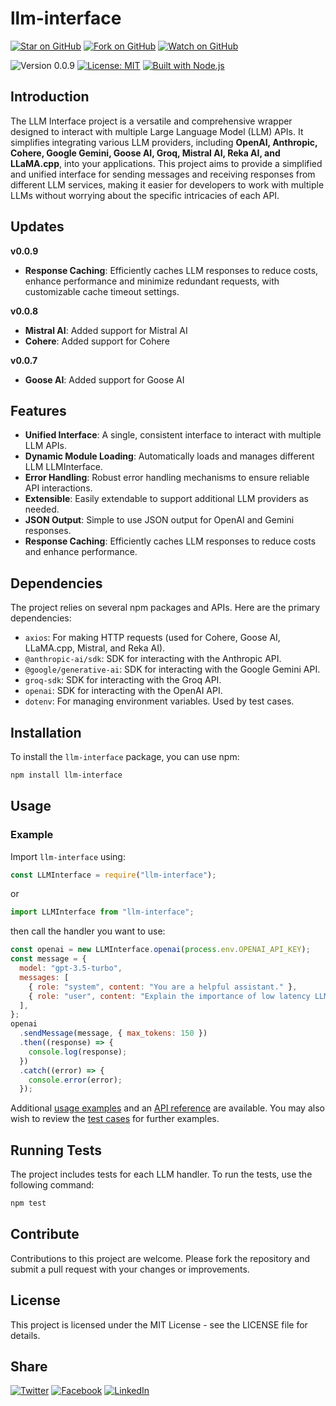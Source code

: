 # llm-interface

[![Star on GitHub](https://img.shields.io/github/stars/samestrin/llm-interface?style=social)](https://github.com/samestrin/llm-interface/stargazers) [![Fork on GitHub](https://img.shields.io/github/forks/samestrin/llm-interface?style=social)](https://github.com/samestrin/llm-interface/network/members) [![Watch on GitHub](https://img.shields.io/github/watchers/samestrin/llm-interface?style=social)](https://github.com/samestrin/llm-interface/watchers)

![Version 0.0.9](https://img.shields.io/badge/Version-0.0.9-blue) [![License: MIT](https://img.shields.io/badge/License-MIT-yellow.svg)](https://opensource.org/licenses/MIT) [![Built with Node.js](https://img.shields.io/badge/Built%20with-Node.js-green)](https://nodejs.org/)

## Introduction

The LLM Interface project is a versatile and comprehensive wrapper designed to interact with multiple Large Language Model (LLM) APIs. It simplifies integrating various LLM providers, including **OpenAI, Anthropic, Cohere, Google Gemini, Goose AI, Groq, Mistral AI, Reka AI, and LLaMA.cpp**, into your applications. This project aims to provide a simplified and unified interface for sending messages and receiving responses from different LLM services, making it easier for developers to work with multiple LLMs without worrying about the specific intricacies of each API.

## Updates

**v0.0.9**

- **Response Caching**: Efficiently caches LLM responses to reduce costs, enhance performance and minimize redundant requests, with customizable cache timeout settings.

**v0.0.8**

- **Mistral AI**: Added support for Mistral AI
- **Cohere**: Added support for Cohere

**v0.0.7**

- **Goose AI**: Added support for Goose AI

## Features

- **Unified Interface**: A single, consistent interface to interact with multiple LLM APIs.
- **Dynamic Module Loading**: Automatically loads and manages different LLM LLMInterface.
- **Error Handling**: Robust error handling mechanisms to ensure reliable API interactions.
- **Extensible**: Easily extendable to support additional LLM providers as needed.
- **JSON Output**: Simple to use JSON output for OpenAI and Gemini responses.
- **Response Caching**: Efficiently caches LLM responses to reduce costs and enhance performance.

## Dependencies

The project relies on several npm packages and APIs. Here are the primary dependencies:

- `axios`: For making HTTP requests (used for Cohere, Goose AI, LLaMA.cpp, Mistral, and Reka AI).
- `@anthropic-ai/sdk`: SDK for interacting with the Anthropic API.
- `@google/generative-ai`: SDK for interacting with the Google Gemini API.
- `groq-sdk`: SDK for interacting with the Groq API.
- `openai`: SDK for interacting with the OpenAI API.
- `dotenv`: For managing environment variables. Used by test cases.

## Installation

To install the `llm-interface` package, you can use npm:

```bash
npm install llm-interface
```

## Usage

### Example

Import `llm-interface` using:

```javascript
const LLMInterface = require("llm-interface");
```

or

```javascript
import LLMInterface from "llm-interface";
```

then call the handler you want to use:

```javascript
const openai = new LLMInterface.openai(process.env.OPENAI_API_KEY);
const message = {
  model: "gpt-3.5-turbo",
  messages: [
    { role: "system", content: "You are a helpful assistant." },
    { role: "user", content: "Explain the importance of low latency LLMs." },
  ],
};
openai
  .sendMessage(message, { max_tokens: 150 })
  .then((response) => {
    console.log(response);
  })
  .catch((error) => {
    console.error(error);
  });
```

Additional [usage examples](/docs/USAGE.md) and an [API reference](/docs/API.md) are available. You may also wish to review the [test cases](/test/) for further examples.

## Running Tests

The project includes tests for each LLM handler. To run the tests, use the following command:

```bash
npm test
```

## Contribute

Contributions to this project are welcome. Please fork the repository and submit a pull request with your changes or improvements.

## License

This project is licensed under the MIT License - see the LICENSE file for details.

## Share

[![Twitter](https://img.shields.io/badge/X-Tweet-blue)](https://twitter.com/intent/tweet?text=Check%20out%20this%20awesome%20project!&url=https://github.com/samestrin/llm-interface) [![Facebook](https://img.shields.io/badge/Facebook-Share-blue)](https://www.facebook.com/sharer/sharer.php?u=https://github.com/samestrin/llm-interface) [![LinkedIn](https://img.shields.io/badge/LinkedIn-Share-blue)](https://www.linkedin.com/sharing/share-offsite/?url=https://github.com/samestrin/llm-interface)
